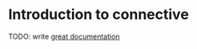 # Introduction to connective

TODO: write [great documentation](http://jacobian.org/writing/what-to-write/)
